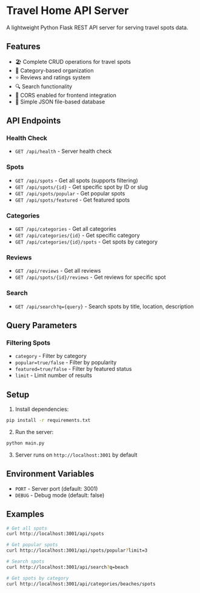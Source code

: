 # Travel Home API Server

A lightweight Python Flask REST API server for serving travel spots data.

## Features

- 🏖️ Complete CRUD operations for travel spots
- 📂 Category-based organization
- ⭐ Reviews and ratings system  
- 🔍 Search functionality
- 📱 CORS enabled for frontend integration
- 🚀 Simple JSON file-based database

## API Endpoints

### Health Check
- `GET /api/health` - Server health check

### Spots
- `GET /api/spots` - Get all spots (supports filtering)
- `GET /api/spots/{id}` - Get specific spot by ID or slug
- `GET /api/spots/popular` - Get popular spots
- `GET /api/spots/featured` - Get featured spots

### Categories  
- `GET /api/categories` - Get all categories
- `GET /api/categories/{id}` - Get specific category
- `GET /api/categories/{id}/spots` - Get spots by category

### Reviews
- `GET /api/reviews` - Get all reviews
- `GET /api/spots/{id}/reviews` - Get reviews for specific spot

### Search
- `GET /api/search?q={query}` - Search spots by title, location, description

## Query Parameters

### Filtering Spots
- `category` - Filter by category
- `popular=true/false` - Filter by popularity
- `featured=true/false` - Filter by featured status
- `limit` - Limit number of results

## Setup

1. Install dependencies:
```bash
pip install -r requirements.txt
```

2. Run the server:
```bash
python main.py
```

3. Server runs on `http://localhost:3001` by default

## Environment Variables

- `PORT` - Server port (default: 3001)
- `DEBUG` - Debug mode (default: false)

## Examples

```bash
# Get all spots
curl http://localhost:3001/api/spots

# Get popular spots
curl http://localhost:3001/api/spots/popular?limit=3

# Search spots
curl http://localhost:3001/api/search?q=beach

# Get spots by category
curl http://localhost:3001/api/categories/beaches/spots
```
